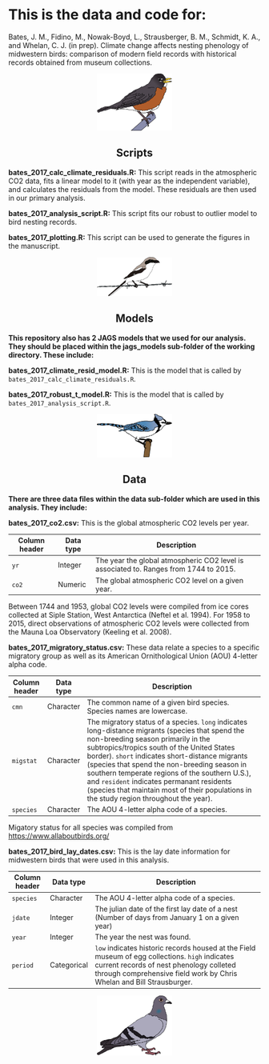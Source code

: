 

# This is the data and code for:

Bates, J. M., Fidino, M., Nowak-Boyd, L., Strausberger, B. M., Schmidt, K. A., and Whelan, C. J. (in prep). Climate change affects nesting phenology of midwestern birds: comparison of modern field records with historical records obtained from museum collections.

<div align="center"><img width="150" height="auto" src="./images/american_robin.png" alt="A drawing of a robin that Mason made." /></div>

<center> <h2>Scripts</h2> </center>

**bates_2017_calc_climate_residuals.R:** This script reads in the atmospheric CO2 data, fits a linear model to it (with year as the independent variable), and calculates the residuals from the model.
These residuals are then used in our primary analysis.

**bates_2017_analysis_script.R:** This script fits our robust to outlier model to bird nesting records.

**bates_2017_plotting.R:** This script can be used to generate the figures in the manuscript.

<div align="center"><img width="150" height="auto" src="./images/shrike.png" alt="A drawing of a shrike that Mason made." /></div>

<center> <h2>Models</h2> </center>

**This repository also has 2 JAGS models that we used for our analysis. They should be placed within the jags_models sub-folder of the working directory. These include:**

**bates_2017_climate_resid_model.R:** This is the model that is called by `bates_2017_calc_climate_residuals.R`. 

**bates_2017_robust_t_model.R:** This is the model that is called by `bates_2017_analysis_script.R`. 

<div align="center"><img width="150" height="auto" src="./images/blue_jay.png" alt="A drawing of a blue jay that Mason made." /></div>

<center> <h2>Data</h2> </center>

**There are three data files within the data sub-folder which are used in this analysis. They include:**

**bates_2017_co2.csv:** This is the global atmospheric CO2 levels per year. 

| Column header | Data type | Description |
|---|---|---|
| `yr`| Integer | The year the global atmospheric CO2 level is associated to. Ranges from 1744 to 2015. |
| `co2` | Numeric | The global atmospheric CO2 level on a given year. |

Between 1744 and 1953, global CO2 levels were compiled from ice cores collected at Siple Station, West Antarctica (Neftel et al. 1994). 
For 1958 to 2015, direct observations of atmospheric CO2 levels were collected from the Mauna Loa Observatory (Keeling et al. 2008).


**bates_2017_migratory_status.csv:** These data relate a species to a specific migratory group as well as its American Ornithological Union (AOU) 4-letter alpha code.

| Column header | Data type | Description |
|---|---|---|
| `cmn` | Character | The common name of a given bird species. Species names are lowercase. |
| `migstat` | Character | The migratory status of a species. `long` indicates long-distance migrants (species that spend the non-breeding season primarily in the subtropics/tropics south of the United States border). `short` indicates short-distance migrants (species that spend the non-breeding season in southern temperate regions of the southern U.S.), and `resident` indicates permanant residents (species that maintain most of their populations in the study region throughout the year). |
 |`species`| Character | The AOU 4-letter alpha code of a species. |
 
 Migatory status for all species was compiled from https://www.allaboutbirds.org/
 
 **bates_2017_bird_lay_dates.csv:** This is the lay date information for midwestern birds that were used in this analysis.
 
 | Column header | Data type | Description |
|---|---|---|
|`species`| Character | The AOU 4-letter alpha code of a species. |
|`jdate`| Integer | The julian date of the first lay date of a nest (Number of days from January 1 on a given year) |
|`year` | Integer | The year the nest was found. |
| `period` | Categorical | `low` indicates historic records housed at the Field museum of egg collections. `high` indicates current records of nest phenology colleted through comprehensive field work by Chris Whelan and Bill Strausburger.|
 


<div align="center"><img width="150" height="auto" src="./images/rock_dove.png" alt="A drawing of a pigeon that Mason made." /></div>
